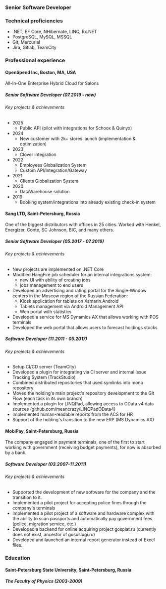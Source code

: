 ### Senior Software Developer

### Technical proficiencies
* .NET, EF Core, NHibernate, LINQ, Rx.NET
* PostgreSQL, MySQL, MSSQL
* Git, Mercurial
* Jira, Gitlab, TeamCity

### Professional experience
#### OpenSpend Inc, Boston, MA, USA
All-In-One Enterprise Hybrid Cloud for Salons
##### Senior Software Developer (07.2019 - now)
###### Key projects & achievements
* 2025
   * Public API (pilot with integrations for Schoox & Quinyx)
* 2024
   * New customer with 2k+ stores launch (implementation & optimization)
* 2023
   * Clover integration
* 2022 
   * Employees Globalization System
   * Custom API/Integration/Gateway
* 2021
   * Clients Globalization System
* 2020
   * DataWarehouse solution
* 2019
   * Booking system/integrations into already existing check-in system

#### Sang LTD, Saint-Petersburg, Russia
One of the biggest distributors with offices in 25 cities. Worked with Henkel, Energizer, Conte, SC Johnson, BIC, and many others.
##### Senior Software Developer (05.2017 - 07.2019)
###### Key projects & achievements
* New projects are implemented on .NET Core
* Modified HangFire job scheduler for an internal integrations system:
    * new UI with ability of creating jobs
    * jobs management to end users
* Developed an advertising and rating portal for the Single-Window centers in the Moscow region of the Russian Federation:
    * Kiosk application for tablets on Xamarin.Android
    * Tablets management via Android Management API
    * Web portal with statistics
* Developed a service for MS Dynamics AX that allows working with POS terminals
* Developed the web portal that allows users to forecast holdings stocks

##### Software Developer (11.2011 - 05.2017)
###### Key projects & achievements
* Setup CI/CD server (TeamCity)
* Developed a plugin for integrating via CI server and internal Issue Tracking System (TrackStudio)
* Combined distributed repositories that used symlinks into mono repository
* Moved the holding's main project's repository development to the Git Flow (each task in its own branch)
* Implemented a plugin for LINQPad, allowing access to OData v4 data sources (github.com/meancrazy/LINQPadOData4)
* Implemented human-readable reports from the ACS for HR
* Support of the holding's transition to the new ERP (MS Dynamics AX)

#### MobiPay, Saint-Petersburg, Russia
The company engaged in payment terminals, one of the first to start working with government (receiving budget payments), for now is absorbed by a bank.
##### Software Developer (03.2007-11.2011)
###### Key projects & achievements
* Supported the development of new software for the company and the transition to it.
* Implemented a pilot project for accepting police fines through the company's terminals
* Implemented a pilot project of a software and hardware complex with the ability to scan passports and automatically pay government fees (police, migration service, etc.)
* Developed a backend for online acquiring project gosplat.ru (currently does not exist, ancestor of gosuslugi.ru)
* Developed and launched an internal report generator instead of Excel files.

### Education
#### Saint-Petersburg State University, Saint-Petersburg, Russia
##### The Faculty of Physics (2003-2009)
